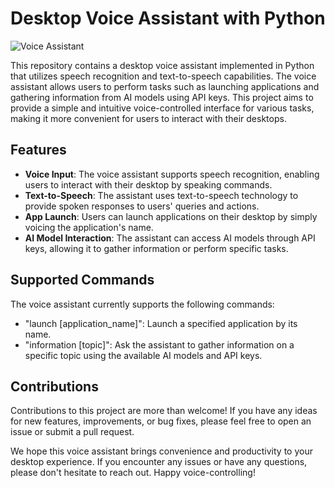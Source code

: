 # Desktop Voice Assistant with Python

![Voice Assistant](https://user-images.githubusercontent.com/75237577/173243993-ca05aaff-22c9-4918-bc82-cdc4fc5534aa.png)

This repository contains a desktop voice assistant implemented in Python that utilizes speech recognition and text-to-speech capabilities. The voice assistant allows users to perform tasks such as launching applications and gathering information from AI models using API keys. This project aims to provide a simple and intuitive voice-controlled interface for various tasks, making it more convenient for users to interact with their desktops.

## Features

- **Voice Input**: The voice assistant supports speech recognition, enabling users to interact with their desktop by speaking commands.
- **Text-to-Speech**: The assistant uses text-to-speech technology to provide spoken responses to users' queries and actions.
- **App Launch**: Users can launch applications on their desktop by simply voicing the application's name.
- **AI Model Interaction**: The assistant can access AI models through API keys, allowing it to gather information or perform specific tasks.

## Supported Commands

The voice assistant currently supports the following commands:

- "launch [application_name]": Launch a specified application by its name.
- "information [topic]": Ask the assistant to gather information on a specific topic using the available AI models and API keys.

## Contributions

Contributions to this project are more than welcome! If you have any ideas for new features, improvements, or bug fixes, please feel free to open an issue or submit a pull request.


We hope this voice assistant brings convenience and productivity to your desktop experience. If you encounter any issues or have any questions, please don't hesitate to reach out. Happy voice-controlling!
